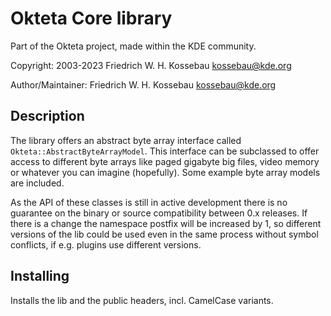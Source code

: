 Okteta Core library
===================
Part of the Okteta project, made within the KDE community.

Copyright: 2003-2023 Friedrich W. H. Kossebau <kossebau@kde.org>

Author/Maintainer: Friedrich W. H. Kossebau <kossebau@kde.org>


Description
-----------
The library offers an abstract byte array interface called `Okteta::AbstractByteArrayModel`.
This interface can be subclassed to offer access to different byte arrays
like paged gigabyte big files, video memory or whatever you can imagine
(hopefully). Some example byte array models are included.

As the API of these classes is still in active development there is no guarantee
on the binary or source compatibility between 0.x releases. If there is a change
the namespace postfix will be increased by 1, so different versions of the lib
could be used even in the same process without symbol conflicts, if e.g. plugins
use different versions.


Installing
----------
Installs the lib and the public headers, incl. CamelCase variants.
